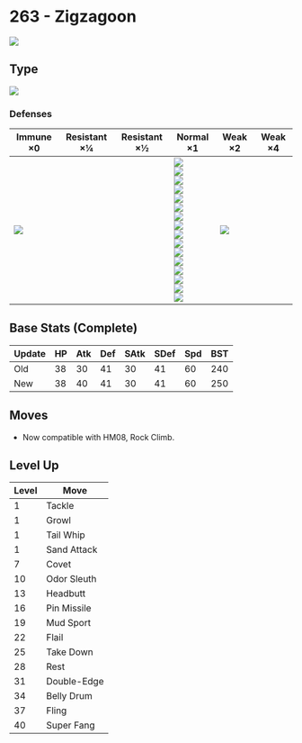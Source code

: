 # 263 - Zigzagoon
![][263]

## Type

![][normal]

### Defenses

Immune ×0      | Resistant ×¼ | Resistant ×½ | Normal ×1                                                                                                                                                                                                                                          | Weak ×2           | Weak ×4 | 
---            | ---          | ---          | ---                                                                                                                                                                                                                                                | ---               | ---     | 
![][ghost]<br> |              |              | ![][normal]<br> ![][flying]<br> ![][poison]<br> ![][ground]<br> ![][rock]<br> ![][bug]<br> ![][steel]<br> ![][fire]<br> ![][water]<br> ![][grass]<br> ![][electric]<br> ![][psychic]<br> ![][ice]<br> ![][dragon]<br> ![][dark]<br> ![][fairy]<br> | ![][fighting]<br> |         | 

## Base Stats (Complete)

Update | HP  | Atk | Def | SAtk | SDef | Spd | BST | 
---    | --- | --- | --- | ---  | ---  | --- | --- | 
Old    | 38  | 30  | 41  | 30   | 41   | 60  | 240 | 
New    | 38  | 40  | 41  | 30   | 41   | 60  | 250 | 

## Moves

 - Now compatible with HM08, Rock Climb.

## Level Up

Level | Move        | 
---   | ---         | 
1     | Tackle      | 
1     | Growl       | 
1     | Tail Whip   | 
1     | Sand Attack | 
7     | Covet       | 
10    | Odor Sleuth | 
13    | Headbutt    | 
16    | Pin Missile | 
19    | Mud Sport   | 
22    | Flail       | 
25    | Take Down   | 
28    | Rest        | 
31    | Double-Edge | 
34    | Belly Drum  | 
37    | Fling       | 
40    | Super Fang  | 

[263]: ../img/pokemon/263.png
[normal]: ../img/types/normal.png
[fire]: ../img/types/fire.png
[fighting]: ../img/types/fighting.png
[water]: ../img/types/water.png
[flying]: ../img/types/flying.png
[grass]: ../img/types/grass.png
[poison]: ../img/types/poison.png
[electric]: ../img/types/electric.png
[ground]: ../img/types/ground.png
[psychic]: ../img/types/psychic.png
[rock]: ../img/types/rock.png
[ice]: ../img/types/ice.png
[bug]: ../img/types/bug.png
[dragon]: ../img/types/dragon.png
[ghost]: ../img/types/ghost.png
[dark]: ../img/types/dark.png
[steel]: ../img/types/steel.png
[fairy]: ../img/types/fairy.png
